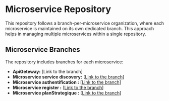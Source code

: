 # Microservice Repository

This repository follows a branch-per-microservice organization, where each microservice is maintained on its own dedicated branch. This approach helps in managing multiple microservices within a single repository.

## Microservice Branches

The repository includes branches for each microservice: 
- **ApiGeteway:** [Link to the branch]
- **Microservice service discovery:** [[Link to the branch](https://github.com/nesrine-snoussi/BizMatch-5SAE1-G6/tree/service)]
- **Microservice authentification :** [[Link to the branch](https://github.com/nesrine-snoussi/BizMatch-5SAE1-G6/tree/auth)]
- **Microservice register :** [[Link to the branch](https://github.com/nesrine-snoussi/BizMatch-5SAE1-G6/tree/register)]
- **Microservice planStrategique :** [[Link to the branch](https://github.com/nesrine-snoussi/BizMatch-5SAE1-G6/tree/nesrinemicro)]
